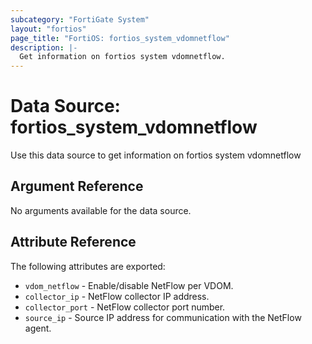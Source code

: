 ```yaml
---
subcategory: "FortiGate System"
layout: "fortios"
page_title: "FortiOS: fortios_system_vdomnetflow"
description: |-
  Get information on fortios system vdomnetflow.
---
```


# Data Source: fortios_system_vdomnetflow
Use this data source to get information on fortios system vdomnetflow

## Argument Reference

No arguments available for the data source.

## Attribute Reference

The following attributes are exported:

* `vdom_netflow` - Enable/disable NetFlow per VDOM.
* `collector_ip` - NetFlow collector IP address.
* `collector_port` - NetFlow collector port number.
* `source_ip` - Source IP address for communication with the NetFlow agent.

